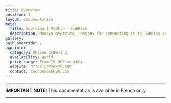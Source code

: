```yaml
---
title: Overview
position: 1
layout: documentation
meta:
  title: Overview | Maakyo | HubRise
  description: Maakyo overview, reasons for connecting it to HubRise and summary of integrated features. Synchronise data between your EPOS and your apps.
gallery:
path_override: /
app_info:
  category: Online Ordering
  availability: World
  price_range: From 19.90€ monthly
  website: https://maakyo.com
  contact: coucou@maakyo.com
---
```


---

**IMPORTANT NOTE:** This documentation is <Link to="/fr/apps/maakyo" addLocalePrefix={false}>available in French only</Link>.

---
